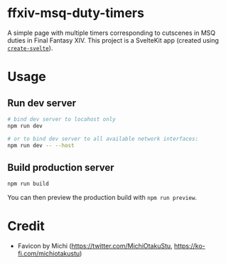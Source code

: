 # ffxiv-msq-duty-timers
A simple page with multiple timers corresponding to cutscenes in MSQ duties in Final Fantasy XIV. This project is a SvelteKit app (created using [`create-svelte`](https://github.com/sveltejs/kit/tree/master/packages/create-svelte)).

# Usage
## Run dev server

```bash
# bind dev server to locahost only
npm run dev

# or to bind dev server to all available network interfaces:
npm run dev -- --host
```

## Build production server

```bash
npm run build
```
You can then preview the production build with `npm run preview`.


# Credit
- Favicon by Michi (https://twitter.com/MichiOtakuStu, https://ko-fi.com/michiotakustu)
